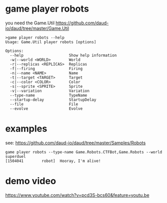 # game player robots

you need the Game.Util https://github.com/daud-io/daud/tree/master/Game.Util

```
>game player robots --help
Usage: Game.Util player robots [options]

Options:
  --help                    Show help information
  -w|--world <WORLD>        World
  -r|--replicas <REPLICAS>  Replicas
  -f|--firing               Firing
  -n|--name <NAME>          Name
  -t|--target <TARGET>      Target
  -c|--color <COLOR>        Color
  -s|--sprite <SPRITE>      Sprite
  -v|--variation            Variation
  --type-name               TypeName
  --startup-delay           StartupDelay
  --file                    File
  --evolve                  Evolve
  ```



# examples
see: https://github.com/daud-io/daud/tree/master/Samples/Robots

```
game player robots --type-name Game.Robots.CTFBot,Game.Robots --world superduel
[1504041        robot]  Hooray, I'm alive!
```


# demo video
https://www.youtube.com/watch?v=pcd3S-bcs60&feature=youtu.be